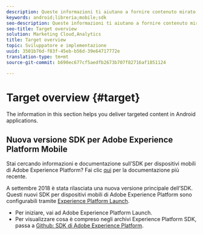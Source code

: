 ```yaml
---
description: Queste informazioni ti aiutano a fornire contenuto mirato nelle applicazioni Android.
keywords: android;libreria;mobile;sdk
seo-description: Queste informazioni ti aiutano a fornire contenuto mirato nelle applicazioni Android.
seo-title: Target overview
solution: Marketing Cloud,Analytics
title: Target overview
topic: Sviluppatore e implementazione
uuid: 3501b76d-f83f-45eb-b56d-39e64717772e
translation-type: tm+mt
source-git-commit: b690ec677cf5aedfb2673b707f82716af1851124

---
```



# Target overview {#target}

The information in this section helps you deliver targeted content in Android applications.

## Nuova versione SDK per Adobe Experience Platform Mobile

Stai cercando informazioni e documentazione sull’SDK per dispositivi mobili di Adobe Experience Platform? Fai clic [qui](https://aep-sdks.gitbook.io/docs/) per la documentazione più recente.

A settembre 2018 è stata rilasciata una nuova versione principale dell’SDK. Questi nuovi SDK per dispositivi mobili di Adobe Experience Platform sono configurabili tramite [Experience Platform Launch](https://www.adobe.com/experience-platform/launch.html).

* Per iniziare, vai ad Adobe Experience Platform Launch.
* Per visualizzare cosa è compreso negli archivi Experience Platform SDK, passa a [Github: SDK di Adobe Experience Platform](https://github.com/Adobe-Marketing-Cloud/acp-sdks).
